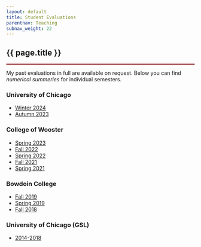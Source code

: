 ```yaml
---
layout: default
title: Student Evaluations
parentnav: Teaching
subnav_weight: 22
---
```


<div style="border-bottom: 2px  solid #800000;">

## {{ page.title }}

</div>


My past evaluations in full are available on request. Below you can find _numerical summeries_ for individual semesters.

### University of Chicago 

- [Winter 2024](Winter2024.pdf)
- [Autumn 2023](Autumn2023.pdf)

### College of Wooster

- [Spring 2023](Spring2023.pdf)
- [Fall 2022](Fall2022.pdf)
- [Spring 2022](Spring2022.pdf)
- [Fall 2021](Fall2021.pdf)
- [Spring 2021](Spring2021.pdf) 

### Bowdoin College

- [Fall 2019](BCQ_Fall2019.pdf)
- [Spring 2019](BCQ_Spring2019.pdf) 
- [Fall 2018](BCQ_Fall2018.pdf)

### University of Chicago (GSL)

- [2014-2018](UChicago_2014-2018.pdf)
